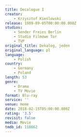 ```yaml
---
title: Decalogue I
creator:
    - Krzysztof Kieślowski
release: 1989-09-05T00:00:00.000Z
studios:
    - Sender Freies Berlin
    - Studio Filmowe Tor
    - TVP
original_title: Dekalog, jeden
original_language: pl
language:
    - Polish
country:
    - Germany
    - Poland
length: 53
genre:
    - Drama
    - TV Movie
format: Blu-ray
service: ''
venue: Home
date: 2018-02-15T05:00:00.000Z
rating: '3.5'
revisit: false
media: Movie
tmdb_id: 118662
---
```



